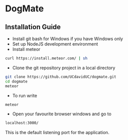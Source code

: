 # DogMate

## Installation Guide


* Install git bash for Windows if you have Windows only
* Set up NodeJS development environment
* Install meteor
```bash
curl https://install.meteor.com/ | sh
```
* Clone the git repository project in a local directory
```bash
git clone https://github.com/UCdavidUC/dogmate.git
cd dogmate
meteor
```
* To run write
```bash
meteor
```
* Open your favourite browser windows and go to
```bash
localhost:3000/
```
This is the default listening port for the application.
